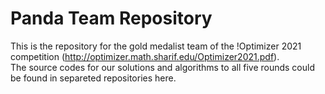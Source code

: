 # Panda Team Repository
This is the repository for the gold medalist team of the !Optimizer 2021 competition (http://optimizer.math.sharif.edu/Optimizer2021.pdf).  
The source codes for our solutions and algorithms to all five rounds could be found in separeted repositories here.
